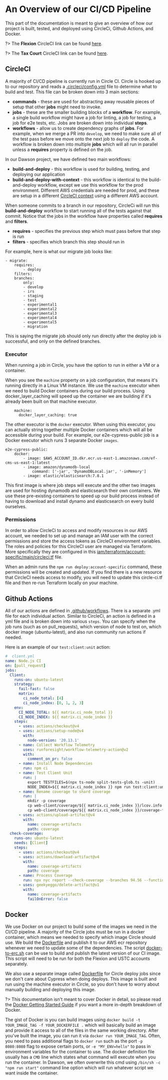 # An Overview of our CI/CD Pipeline

This part of the documentation is meant to give an overview of how our project is built, tested, and deployed using CircleCi, Github Actions, and Docker.

?> The **Flexion** CircleCI link can be found [here](https://app.circleci.com/pipelines/github/flexion/ef-cms).

?> The **Tax Court** CircleCI link can be found [here](https://app.circleci.com/pipelines/github/ustaxcourt/ef-cms).

## CircleCI

A majority of CI/CD pipeline is currently run in Circle CI.  Circle is hooked up to our repository and reads a [.circleci/config.yml](https://github.com/ustaxcourt/ef-cms/blob/staging/.circleci/config.yml) file to determine what to build and test.  This file can be broken down into 3 main sections:

- **commands** - these are used for abstracting away reusable pieces of setup that other **jobs** might need to invoke.  
- **jobs** - these are the smaller building blocks of a **workflow**.  For example, a single build workflow might have a job for linting, a job for testing, a job for e2e tests, etc.  Jobs are broken down into individual **steps**.
- **workflows** - allow us to create dependency graphs of **jobs**.  For example, when we merge a PR into `develop`, we need to make sure all of the test pass before we move onto the next job to `deploy` the code.  A workflow is broken down into multiple **jobs** which will all run in parallel unless a **requires** property is defined on the job.

In our Dawson project, we have defined two main workflows:

- **build-and-deploy** - this workflow is used for building, testing, and deploying our application
- **build-and-deploy-with-context** - this workflow is identical to the build-and-deploy workflow, except we use this workflow for the prod environment. Different AWS credentials are needed for prod, and these are setup in a different [CircleCI context](https://circleci.com/docs/2.0/contexts/) using a different AWS account.  

When someone commits to a branch in our repository, CircleCi will run this **build-and-deploy** workflow to start running all of the tests against that commit.  Notice that the jobs in the workflow have properties called **requires** and **filters**.

- **requires** - specifies the previous step which must pass before that step is run
- **filters** - specifies which branch this step should run in

For example, here is what our migrate job looks like:

```
- migrate:
    requires:
        - deploy
    filters:
    branches:
        only:
        - develop
        - irs
        - staging
        - test
        - experimental1
        - experimental2
        - experimental3
        - experimental4
        - experimental5
        - migration
```

This is saying the migrate job should only run directly after the deploy job is successful, and only on the defined branches.

### Executor 

When running a job in Circle, you have the option to run in either a VM or a container.

When you see the `machine` property on a job configuration, that means it's running directly in a Linux VM instance.  We use the `machine` executor when we need to build Docker containers during our build process.  Using docker_layer_caching will speed up the container we are building if it's already been built on that machine executor.

```
    machine:
      docker_layer_caching: true
```

The other executor is the `docker` executor.  When using this executor, you can actually string together multiple Docker containers which will all be accessible during your build. For example, our e2e-cypress-public job is a Docker executor which runs 3 separate Docker `images`.

```
e2e-cypress-public:
    docker:
        - image: $AWS_ACCOUNT_ID.dkr.ecr.us-east-1.amazonaws.com/ef-cms-us-east-1:latest
        - image: amazon/dynamodb-local
            command: ['-jar', 'DynamoDBLocal.jar', '-inMemory']
        - image: elastic/elasticsearch:7.8.1
```

This first image is where job steps will execute and the other two images are used for hosting dynamodb and elasticsearch their own containers.  We use these pre-existing containers to speed up our build process instead of having to download and install dynamo and elasticsearch on every build ourselves.

### Permissions

In order to allow CircleCi to access and modify resources in our AWS account, we needed to set up and manage an IAM user with the correct permissions and store the access tokens as CircleCI environment variables.  The roles and policies for this CircleCI user are managed via Terraform. More specifically they are configured in this [iam/terraform/account-specific/main/circleci.tf](https://github.com/ustaxcourt/ef-cms/blob/staging/iam/terraform/account-specific/main/circle-ci.tf) file.

When an admin runs the `npm run deploy:account-specific` command, these permissions will be created and updated.  If you find there is a new resource that CircleCI needs access to modify, you will need to update this circle-ci.tf file and then re-run Terraform locally on your machine.

## Github Actions

All of our actions are defined in [.github/workflows](https://github.com/ustaxcourt/ef-cms/tree/staging/.github/workflows).  There is a separate .yml file for each individual action.  Similar to CircleCi, an action is defined in a yml file and is broken down into various `steps`.  You can specify when the job runs (such as on pull_requests), which version of node to test on, which docker image (ubuntu-latest), and also run community run actions if needed.

Here is an example of our `test:client:unit` action:

```yml
#  client.yml
name: Node.js CI
on: [pull_request]
jobs:
  Client:
    runs-on: ubuntu-latest
    strategy:
      fail-fast: false
      matrix:
        ci_node_total: [4]
        ci_node_index: [0, 1, 2, 3]
    env:
      CI_NODE_TOTAL: ${{ matrix.ci_node_total }}
      CI_NODE_INDEX: ${{ matrix.ci_node_index }}
    steps:
      - uses: actions/checkout@v4
      - uses: actions/setup-node@v4
        with:
          node-version: '20.13.1'
      - name: Collect Workflow Telemetry
        uses: runforesight/workflow-telemetry-action@v2
        with:
          comment_on_pr: false
      - name: Install Node Dependencies
        run: npm ci
      - name: Test Client Unit
        run: |
          export TESTFILES=$(npx ts-node split-tests-glob.ts -unit)
          NODE_INDEX=${{ matrix.ci_node_index }} npm run test:client:unit:ci
      - name: Rename coverage to shard coverage
        run: |
          mkdir -p coverage
          cp web-client/coverage/${{ matrix.ci_node_index }}/lcov.info coverage/lcov-${{ matrix.ci_node_index }}.info
          cp web-client/coverage/${{ matrix.ci_node_index }}/coverage-final.json coverage/coverage-${{ matrix.ci_node_index }}.json
      - uses: actions/upload-artifact@v4
        with:
          name: coverage-artifacts
          path: coverage
  check-coverage:
    runs-on: ubuntu-latest
    needs: [Client]
    steps:
      - uses: actions/checkout@v4
      - uses: actions/download-artifact@v4
        with:
          name: coverage-artifacts
          path: coverage
      - name: Process Coverage
        run: npx nyc report --check-coverage --branches 94.56 --functions 97 --lines 97 --statements 97 --reporter lcov --reporter text --reporter clover -t coverage
      - uses: geekyeggo/delete-artifact@v1
        with:
          name: coverage-artifacts
          failOnError: false
```

## Docker

We use Docker on our project to build some of the images we need in the CI/CD pipeline.  A majority of the Circle jobs must be run in a docker container, which means we needed to specify which image Circle should use.  We build the [Dockerfile](https://github.com/ustaxcourt/ef-cms/blob/staging/Dockerfile) and publish it to our AWS ecr repository whenever we need to update some of the dependencies.  The script [docker-to-erc.sh](https://github.com/ustaxcourt/ef-cms/blob/staging/docker-to-ecr.sh) can be use to build and publish the latest version of our CI image. This script will need to be run for both the Flexion and USTC accounts separately.

We also use a separate image called [Dockerfile](https://github.com/ustaxcourt/ef-cms/blob/staging/Dockerfile) for Circle deploy jobs since we don't care about Cypress when doing deploys.  This image is built and run using the machine executor in Circle, so you don't have to worry about manually building and deploying this image.

?> This documentation isn't meant to cover Docker in detail, so please read the [Docker Getting Started Guide](https://docs.docker.com/get-started/) if you want a more in-depth breakdown of Docker.  

The gist of Docker is you can build images using `docker build -t YOUR_IMAGE_TAG -f YOUR_DOCKERFILE .` which will basically build an image and provide it access to all of the files in the same working directory.  After you've built the image, you can run it via `docker run YOUR_IMAGE_TAG`.  Often, you need to pass additional flags to `docker run` such as the port `-p 8080:8080` flag to expose certain ports, or `-e "MY_ENV=hello"` to pass in environment variables for the container to use.  The docker definition file usually has a `CMD` line which states what command will execute when you run the container.  In Dawson, we often overwrite this cmd using `/bin/sh -c "npm run start"` command line option which will run whatever script we want inside the container.
